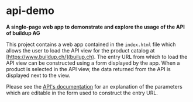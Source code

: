 # api-demo

**A single-page web app to demonstrate and explore the usage of the API of buildup AG**

This project contains a web app contained in the `index.html` file which allows the user to load the API view for the product catalog at [https://www.buildup.ch/](builup.ch). The entry URL from which to load the API view can be constructed using a form displayed by the app. When a product is selected in the API view, the data returned from the API is displayed next to the view.

Please see the [API's documentation](https://docs.buildup.ch/api:v1:externalentry) for an explanation of the parameters which are editable in the form used to construct the entry URL.